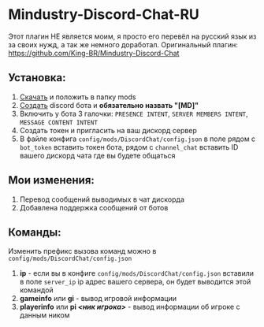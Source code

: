 # Mindustry-Discord-Chat-RU
Этот плагин НЕ является моим, я просто его перевёл на русский язык из за своих нужд, а так же немного доработал.
Оригинальный плагин: https://github.com/King-BR/Mindustry-Discord-Chat

## Установка:
1. [Скачать](https://github.com/Lolip-p/Mindustry-Discord-Chat-RU/releases) и положить в папку mods
2. [Создать](https://discord.com/developers/applications) discord бота и **обязательно назвать "[MD]"**
3. Включить у бота 3 галочки: `PRESENCE INTENT`, `SERVER MEMBERS INTENT`, `MESSAGE CONTENT INTENT`
4. Создать токен и пригласить на ваш дискорд сервер
5. В файле конфига `config/mods/DiscordChat/config.json` в поле рядом с `bot_token` вставить токен бота, рядом с `channel_chat` вставить ID вашего дискорд чата где вы будете общаться

## Мои изменения:
1. Перевод сообщений выводимых в чат дискорда
2. Добавлена поддержка сообщений от ботов

## Команды:
Изменить префикс вызова команд можно в `config/mods/DiscordChat/config.json`
1. **ip** - если вы в конфиге `config/mods/DiscordChat/config.json` вставили в поле `server_ip` ip адрес вашего сервера, он будет выводится этой командой
2. **gameinfo** или **gi** - вывод игровой информации
3. **playerinfo** или **pi *<ник игрока>*** - вывод информации об игроке с данным ником

